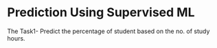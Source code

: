 # Prediction Using Supervised ML
The Task1- Predict the percentage of student based on the no. of study hours. 
